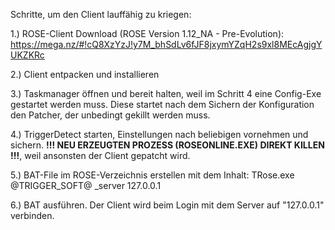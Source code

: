 Schritte, um den Client lauffähig zu kriegen:

1.) ROSE-Client Download (ROSE Version 1.12_NA - Pre-Evolution): 
https://mega.nz/#!cQ8XzYzJ!y7M_bhSdLv6fJF8jxymYZqH2s9xl8MEcAgjgYUKZKRc

2.) Client entpacken und installieren

3.) Taskmanager öffnen und bereit halten, weil im Schritt 4 eine Config-Exe gestartet werden muss. Diese startet nach dem Sichern der Konfiguration den Patcher, der unbedingt gekillt werden muss.

4.) TriggerDetect starten, Einstellungen nach beliebigen vornehmen und sichern. **!!! NEU ERZEUGTEN PROZESS (ROSEONLINE.EXE) DIREKT KILLEN !!!**, weil ansonsten der Client gepatcht wird.

5.) BAT-File im ROSE-Verzeichnis erstellen mit dem Inhalt: TRose.exe @TRIGGER_SOFT@ _server 127.0.0.1

6.) BAT ausführen. Der Client wird beim Login mit dem Server auf "127.0.0.1" verbinden.
